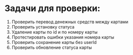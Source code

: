 # Задачи для проверки:

1) Проверить перевод денежных средств между картами
2) Проверить установку статуса
3) Удаление карты по id и по номеру карты
4) Протестировать ошибки указания номера карты
5) Проверить сохранение карты без userId
6) Проверить обновление статуса карты